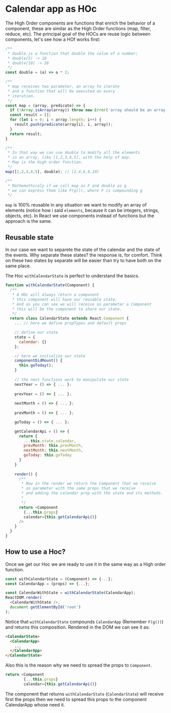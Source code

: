 # Calendar app as HOc

The High Order components are functions that enrich the behavior of a component, these are similar as the High Order functions (map, filter, reduce, etc). The principal goal of the HOCs are reuse logic between components, let's see how a HOf works first:

```javascript
/**
 * double is a function that double the value of a number;
 * double(5) -> 10
 * double(10) -> 20
 */ 
const double = (a) => a * 2;

/**
 * map receives two parameter, an array to iterate
 * and a function that will be executed on every 
 * iteration.
 */
const map = (array, predicate) => {
  if (!Array.isArray(array)) throw new Error('array should be an array');
  const result = [];
  for (let i = 0; i < array.length; i++) {
    result.push(predicate(array[i], i, array));
  }
  return result;
}

/**
 * In that way we can use double to modify all the elements
 * in an array, like [1,2,3,4,5], with the help of map.
 * Map is the High order function.
 */ 
map([1,2,3,4,5], double); // [2,4,6,8,10]

/**
 * Mathemathicaly if we call map as F and double as g
 * we can express them like F(g()), where F is compounding g
 */ 
```

`map` is 100% reusable in any situation we want to modify an array of elements (notice how i said `elements`, because it can be integers, strings, objects, etc). In React we use components instead of functions but the approach is the same.

## Reusable state

In our case we want to separete the state of the calendar and the state of the events. Why separate these states? the response is, for comfort. Think on these two states by separate will be easier than try to have both on the same place.

The Hoc `withCalendarState` is perfect to understand the basics.

```javascript
function withCalendarState(Component) {
  /**
   * A HOc will always return a component
   * this component will have our reusable state.
   * And as you can see we will receive as parameter a Component
   * this will be the component to share our state.
   */
  return class CalendarState extends React.Component {
    ... // here we define propTypes and default props

    // define our state
    state = {
      calendar: {}
    };

    // here we initialize our state
    componentDidMount() {
      this.goToday();
    }
    
    // the next functions work to manipulate our state
    nextYear = () => { ... };
  
    prevYear = () => { ... };
  
    nextMonth = () => { ... };
  
    prevMonth = () => { ... };

    goToday = () => { ... };

    getCalendarApi = () => {
      return {
        ...this.state.calendar,
        prevMonth: this.prevMonth,
        nextMonth: this.nextMonth,
        goToday: this.goToday
      }
    }
  
    render() {
      /**
       * Now in the render we return the Component that we receive
       * as parameter with the same props that we receive 
       * and adding the calendar prop with the state and its methods.
       * 
       */ 
      return <Component
        {...this.props}
        calendar={this.getCalendarApi()}
      />
    }
  }
}
```

## How to use a Hoc?

Once we get our Hoc we are ready to use it in the same way as a High order function.

```javascript
const withCalendarState = (Component) => {...};
const CalendarApp = (props) => {...};

const CalendarWithState = withCalendarState(CalendarApp);
ReactDOM.render(
  <CalendarWithState />,
  document.getElementById('root')
);
```

Notice that `withCalendarState` compounds `CalendarApp` (Remember `F(g())`) and returns this composition. Rendered in the DOM we can see it as:

```html
<CalendarState>
  <CalendarApp>
    ...
  </CalendarApp>
</CalendarState>
```

Also this is the reason why we need to spread the props to `Component`.
```javascript
return <Component
        {...this.props}
        calendar={this.getCalendarApi()}
```
The component that returns `withCalendarState` (`CalendarState`) will receive first the props then we need to spread this props to the component CalendarApp whose need it.
